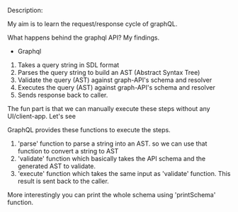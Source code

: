 Description:

My aim is to learn the request/response cycle of graphQL.

What happens behind the graphql API? My findings.

- Graphql

1. Takes a query string in SDL format
2. Parses the query string to build an AST (Abstract Syntax Tree)
3. Validate the query (AST) against graph-API's schema and resolver
4. Executes the query (AST) against graph-API's schema and resolver
5. Sends response back to caller.

The fun part is that we can manually execute these steps without any UI/client-app. Let's see

GraphQL provides these functions to execute the steps.

1. 'parse' function to parse a string into an AST. so we can use that function to convert a string to AST
2. 'validate' function which basically takes the API schema and the generated AST to validate.
3. 'execute' function which takes the same input as 'validate' function. This result is sent back to the caller.

More interestingly you can print the whole schema using 'printSchema' function.
